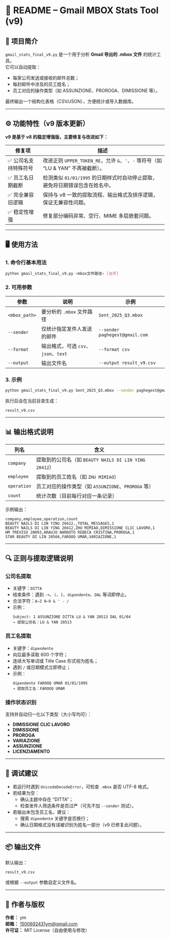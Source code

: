 # 📘 README – Gmail MBOX Stats Tool (v9)

## 🧩 项目简介
`gmail_stats_final_v9.py` 是一个用于分析 **Gmail 导出的 .mbox 文件** 的统计工具。  
它可以自动提取：
- 每家公司发送或接收的邮件总数；
- 每封邮件中涉及的员工姓名；
- 员工对应的操作类型（如 ASSUNZIONE、PROROGA、DIMISSIONE 等）。

最终输出一个结构化表格（CSV/JSON），方便统计或导入数据库。

---

## ⚙️ 功能特性（v9 版本更新）

**v9 是基于 v8 的稳定增强版，主要修复与改进如下：**

| 修复项 | 描述 |
|--------|------|
| ✅ 公司名支持特殊符号 | 改进正则 `UPPER_TOKEN_RE`，允许 `&`、`'`、`-` 等符号（如 “LU & YAN” 不再被截断）。 |
| ✅ 员工名日期截断 | 检测类似 `01/01/1995` 的日期样式时自动停止提取，避免将日期错误包含在姓名中。 |
| ✅ 完全兼容旧逻辑 | 保持与 v8 一致的提取流程、输出格式及排序逻辑，保证无兼容性问题。 |
| ✅ 稳定性增强 | 修复部分编码异常、空行、MIME 多层嵌套问题。 |

---

## 🖥️ 使用方法

### 1. 命令行基本用法
```bash
python gmail_stats_final_v9.py <mbox文件路径> [选项]
```

### 2. 可用参数

| 参数 | 说明 | 示例 |
|------|------|------|
| `<mbox_path>` | 要分析的 `.mbox` 文件路径 | `Sent_2025_Q3.mbox` |
| `--sender` | 仅统计指定发件人发送的邮件 | `--sender paghegest@gmail.com` |
| `--format` | 输出格式，可选 `csv`、`json`、`text` | `--format csv` |
| `--output` | 输出文件名 | `--output result_v9.csv` |

### 3. 示例
```bash
python gmail_stats_final_v9.py Sent_2025_Q3.mbox --sender paghegest@gmail.com --format csv --output result_v9.csv
```
执行后会在当前目录生成：
```
result_v9.csv
```

---

## 📊 输出格式说明

| 列名 | 含义 |
|------|------|
| `company` | 提取到的公司名（如 `BEAUTY NAILS DI LIN YING 20412`） |
| `employee` | 提取到的员工姓名（如 `ZHU MIMIAO`） |
| `operation` | 员工对应的操作类型（如 `ASSUNZIONE`、`PROROGA` 等） |
| `count` | 统计次数（目前每行对应一条记录） |

示例输出：
```csv
company,employee,operation,count
BEAUTY NAILS DI LIN YING 20412,,TOTAL_MESSAGES,1
BEAUTY NAILS DI LIN YING 20412,ZHU MIMIAO,DIMISSIONE CLIC LAVORO,1
HM TREVISO 20093,ARAUJO NARDOTO REBECA CRISTINA,PROROGA,1
STAR BEAUTY DI LIN 20566,FAROOQ UMAR,VARIAZIONE,1
```

---

## 🔍 正则与提取逻辑说明

### 公司名提取
- 关键字：`DITTA`
- 结束条件：遇到 `->`、`(`、`[`、`dipendente`、`DAL` 等词即停止。
- 合法字符：`A–Z 0–9 & ' - /`
- 示例：
  ```
  Subject: 1 ASSUNZIONE DITTA LU & YAN 20513 DAL 01/04
  → 提取公司名：LU & YAN 20513
  ```

### 员工名提取
- 关键字：`dipendente`
- 向后最多读取 600 个字符；
- 连续大写单词或 Title Case 形式视为姓名；
- 遇到 `/` 或日期模式立即停止；
- 示例：
  ```
  dipendente FAROOQ UMAR 01/01/1995
  → 提取员工名：FAROOQ UMAR
  ```

### 操作状态识别
支持并自动归一化以下类型（大小写均可）：
- **DIMISSIONE CLIC LAVORO**
- **DIMISSIONE**
- **PROROGA**
- **VARIAZIONE**
- **ASSUNZIONE**
- **LICENZIAMENTO**

---

## 🧠 调试建议
- 若运行时遇到 `UnicodeDecodeError`，可检查 `.mbox` 是否 UTF-8 格式。
- 若结果为空：
  - 确认主题中存在 “DITTA”；  
  - 检查发件人筛选条件是否过严（可先不加 `--sender` 测试）。
- 若输出未包含员工名，建议：
  - 搜索 `dipendente` 关键字是否换行；
  - 确认日期格式没有误被识别为姓名一部分（v9 已修复此问题）。

---

## 📦 输出文件
默认输出：
```
result_v9.csv
```
或根据 `--output` 参数自定义文件名。


---

## 🪪 作者与版权
**作者：** ym  
**邮箱：** 1500692431ym@gmail.com  
**许可证：** MIT License（自由使用与修改）
